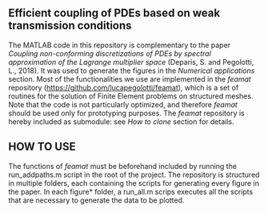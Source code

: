Efficient coupling of PDEs based on weak transmission conditions
-------------------------

The MATLAB code in this repository is complementary to the paper *Coupling non-conforming discretizations of PDEs by spectral approximation of the Lagrange multiplier space* (Deparis, S. and Pegolotti, L., 2018). It was used to generate the figures in the *Numerical applications* section. Most of the functionalities we use are implemented in the *feamat* repository (https://github.com/lucapegolotti/feamat), which is a set of routines for the solution of Finite Element problems on structured meshes. Note that the code is not particularly optimized, and therefore *feamat* should be used only for prototyping purposes. The *feamat* repository is hereby included as submodule: see *How to clone* section for details.


HOW TO USE
-------------------------
The functions of *feamat* must be beforehand included by running the run_addpaths.m script in the root of the project. The repository is structured in multiple folders, each containing the scripts for generating every figure in the paper. In each figure* folder, a run_all.m scrips executes all the scripts that are necessary to generate the data to be plotted.

